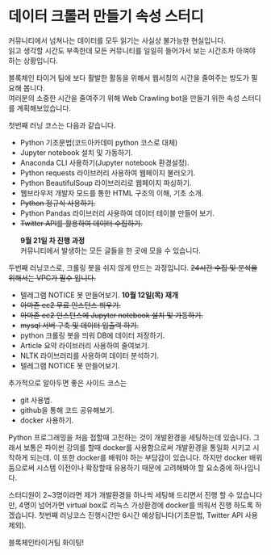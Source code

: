 # 데이터 크롤러 만들기 속성 스터디

커뮤니티에서 넘쳐나는 데이터를 모두 읽기는 사실상 불가능한 현실입니다.<br>
읽고 생각할 시간도 부족한데 모든 커뮤니티를 일일히 들어가서 보는 시간조차 아껴야 하는 상황입니다.

블록체인 타이거 팀에 보다 활발한 활동을 위해서 웹서칭의 시간을 줄여주는 방도가 필요해 봅니다.<bR>
여러분의 소중한 시간을 줄여주기 위해 Web Crawling bot을 만들기 위한 속성 스터디를 계획해보았습니다.

첫번째 러닝 코스는 다음과 같습니다.

- Python 기초문법(코드아카데미 python 코스로 대체)
- Jupyter notebook 설치 및 가동하기.
- Anaconda CLI 사용하기(Jupyter notebook 환경설정).
- Python requests 라이브러리 사용하여 웹페이지 불러오기.
- Python BeautifulSoup 라이브러리로 웹페이지 파싱하기.
- 웹브라우저 개발자 모드를 통한 HTML 구조의 이해, 기초 소개.
- ~~Python 정규식 사용하기.~~
- Python Pandas 라이브러리 사용하여 데이터 테이블 만들어 보기.
- ~~Twitter API를 활용하여 데이터 수집하기.~~<p>
**9월 21일 차 진행 과정**<br>
커뮤니티에서 발생하는 모든 글들을 한 곳에 모을 수 있습니다.

두번째 러닝코스로, 크롤링 봇을 쉬지 않게 만드는 과정입니다.
~~24시간 수집 및 분석을 위해서는 VPC가 필수 입니다.~~

- 텔레그램 NOTICE 봇 만들어보기. **10월 12일(목) 재개**
- ~~아마존 ec2 무료 인스턴스 띄우기.~~
- ~~아마존 ec2 인스턴스에 Jupyter notebook 설치 및 가동하기.~~
- ~~mysql 서버 구축 및 데이터 입출력 하기.~~
- python 크롤링 봇을 띄워 DB에 데이터 저장하기.
- Article 요약 라이브러리 사용하여 줄여보기.
- NLTK 라이브러리를 사용하여 데이터 분석하기.
- 텔레그램 NOTICE 봇 만들어보기.

추가적으로 알아두면 좋은 사이드 코스는
- git 사용법.
- github을 통해 코드 공유해보기.
- docker 사용하기.

Python 프로그래밍을 처음 접할때 고전하는 것이 개발환경을 세팅하는데 있습니다.
그래서 보통은 파이썬 강의를 할때 docker를 사용함으로써 개발환경을 통일화 시키고 시작하게 되는데.
이 또한 docker를 배워야 하는 부담감이 있습니다. 하지만 docker 배워둠으로써 시스템 이전이나 확장할때 유용하기 때문에 고려해봐야 할 요소중에 하나입니다.

스터디원이 2~3명이라면 제가 개발환경을 하나씩 세팅해 드리면서 진행 할 수 있습니다만,
4명이 넘어가면 virtual box로 리눅스 가상환경에 docker를 띄워서 진행 하도록 하겠습니다.
첫번째 러닝코스 진행시간만 6시간 예상됩니다(기초문법, Twitter API 사용제외).

블록체인타이거팀 화이팅!
